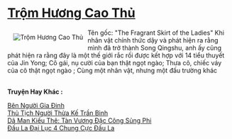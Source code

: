 <a href="https://truyenwiki.net/trom-huong-cao-thu.36882/" title="Trộm Hương Cao Thủ"><h1>Trộm Hương Cao Thủ</h1></a><div style="display:table"><img align="right" style="float: left; padding: 10px;" src="https://truyenwiki.net/a/img/str/src/36882.jpg" alt="Trộm Hương Cao Thủ">Tên gốc: "The Fragrant Skirt of the Ladies" Khi nhân vật chính thức dậy và phát hiện ra rằng mình đã trở thành Song Qingshu, anh ấy cũng phát hiện ra rằng đây là một thế giới rắc rối được kết hợp với 14 tiểu thuyết của Jin Yong; Cô gái, nụ cười của bạn thật ngọt ngào; Thưa cô, chiếc váy của cô thật ngọt ngào ; Cùng một nhân vật, nhưng một đấu trường khác</div><p><br><b>Truyện Hay Khác :</b></p><a href="https://truyenwiki.net/ben-nguoi-gia-dinh.35643/" alt="Bên Người Gia Đinh">Bên Người Gia Đinh</a><br/><a href="https://github.com/nownovels/wikidich/tree/master/truyenhay/36144" alt="Thủ Tịch Người Thừa Kế Trần Bình">Thủ Tịch Người Thừa Kế Trần Bình</a><br/><a href="https://github.com/nownovels/wikidich/tree/master/truyenhay/35008" alt="Dã Man Kiều Thê: Tàn Vương Đặc Công Sủng Phi">Dã Man Kiều Thê: Tàn Vương Đặc Công Sủng Phi</a><br/><a href="https://github.com/nownovels/wikidich/tree/master/truyenhay/35096" alt="Đấu La Đại Lục 4 Chung Cực Đấu La">Đấu La Đại Lục 4 Chung Cực Đấu La</a><br/>